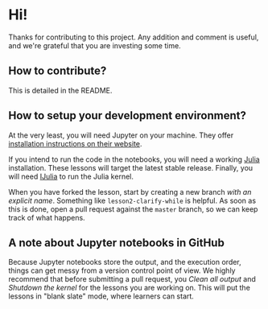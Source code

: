 # Hi!

Thanks for contributing to this project. Any addition and comment is useful, and
we're grateful that you are investing some time.

## How to contribute?

This is detailed in the README.

## How to setup your development environment?

At the very least, you will need Jupyter on your machine. They offer
[installation instructions on their website][instjup].

If you intend to run the code in the notebooks, you will need a working
[Julia][jlinst] installation. These lessons will target the latest stable
release. Finally, you will need [IJulia][ijulinst] to run the Julia kernel.

When you have forked the lesson, start by creating a new branch *with an
explicit name*. Something like `lesson2-clarify-while` is helpful. As soon as
this is done, open a pull request against the `master` branch, so we can keep
track of what happens.

[instjup]: http://jupyter.org/install.html
[jlinst]: https://julialang.org/downloads/
[ijulinst]: https://github.com/JuliaLang/IJulia.jl

## A note about Jupyter notebooks in GitHub

Because Jupyter notebooks store the output, and the execution order, things can
get messy from a version control point of view. We highly recommend that before
submitting a pull request, you *Clean all output* and *Shutdown the kernel* for
the lessons you are working on. This will put the lessons in "blank slate" mode,
where learners can start.
